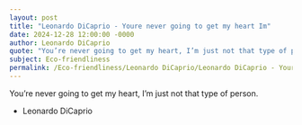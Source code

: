 ```yaml
---
layout: post
title: "Leonardo DiCaprio - Youre never going to get my heart Im"
date: 2024-12-28 12:00:00 -0000
author: Leonardo DiCaprio
quote: "You’re never going to get my heart, I’m just not that type of person."
subject: Eco-friendliness
permalink: /Eco-friendliness/Leonardo DiCaprio/Leonardo DiCaprio - Youre never going to get my heart Im
---
```


You’re never going to get my heart, I’m just not that type of person.

- Leonardo DiCaprio
